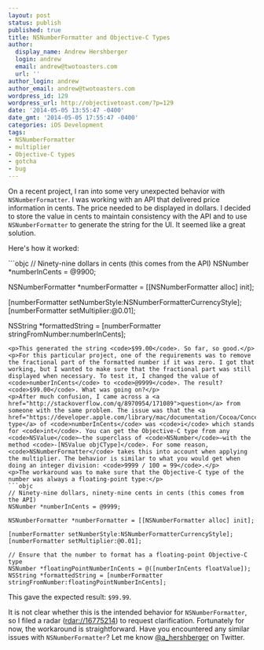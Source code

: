 ```yaml
---
layout: post
status: publish
published: true
title: NSNumberFormatter and Objective-C Types
author:
  display_name: Andrew Hershberger
  login: andrew
  email: andrew@twotoasters.com
  url: ''
author_login: andrew
author_email: andrew@twotoasters.com
wordpress_id: 129
wordpress_url: http://objectivetoast.com/?p=129
date: '2014-05-05 13:55:47 -0400'
date_gmt: '2014-05-05 17:55:47 -0400'
categories: iOS Development
tags:
- NSNumberFormatter
- multiplier
- Objective-C types
- gotcha
- bug
---
```

<p>On a recent project, I ran into some very unexpected behavior with <code>NSNumberFormatter</code>. I was working with an API that delivered price information in cents. The price needed to be displayed in dollars. I decided to store the value in cents to maintain consistency with the API and to use <code>NSNumberFormatter</code> to generate the string for the UI. It seemed like a great solution.</p>
<p><!--more--></p>
<p>Here's how it worked:</p>
```objc
// Ninety-nine dollars in cents (this comes from the API)
NSNumber *numberInCents = @9900;

NSNumberFormatter *numberFormatter = [[NSNumberFormatter alloc] init];

[numberFormatter setNumberStyle:NSNumberFormatterCurrencyStyle];
[numberFormatter setMultiplier:@0.01];

NSString *formattedString = [numberFormatter stringFromNumber:numberInCents];
```
<p>This generated the string <code>$99.00</code>. So far, so good.</p>
<p>For this particular project, one of the requirements was to remove the fractional part of the formatted number if it was zero. I got that working, but I wanted to make sure that the fractional part was still displayed when necessary. To test it, I changed the value of <code>numberInCents</code> to <code>@9999</code>. The result? <code>$99.00</code>. What was going on?</p>
<p>After much confusion, I came across a <a href="http://stackoverflow.com/q/8970954/171089">question</a> from someone with the same problem. The issue was that the <a href="https://developer.apple.com/library/mac/documentation/Cocoa/Conceptual/ObjCRuntimeGuide/Articles/ocrtTypeEncodings.html">Objective‑C type</a> of <code>numberInCents</code> was <code>i</code> which stands for <code>int</code>. You can get the Objective-C type from any <code>NSValue</code>—the superclass of <code>NSNumber</code>—with the method <code>‑[NSValue objCType]</code>. For some reason, <code>NSNumberFormatter</code> takes this into account when applying the multiplier. The behavior is similar to what you would get when doing an integer division: <code>9999 / 100 = 99</code>.</p>
<p>The workaround was to make sure that the Objective‑C type of the number was always a floating-point type:</p>
```objc
// Ninety-nine dollars, ninety-nine cents in cents (this comes from the API)
NSNumber *numberInCents = @9999;

NSNumberFormatter *numberFormatter = [[NSNumberFormatter alloc] init];

[numberFormatter setNumberStyle:NSNumberFormatterCurrencyStyle];
[numberFormatter setMultiplier:@0.01];

// Ensure that the number to format has a floating-point Objective-C type
NSNumber *floatingPointNumberInCents = @([numberInCents floatValue]);
NSString *formattedString = [numberFormatter stringFromNumber:floatingPointNumberInCents];
```
<p>This gave the expected result: <code>$99.99</code>.</p>
<p>It is not clear whether this is the intended behavior for <code>NSNumberFormatter</code>, so I filed a radar (<a href="http://www.openradar.me/radar?id=5897585755684864">rdar://16775214</a>) to request clarification. Fortunately for now, the workaround is straightforward. Have you encountered any similar issues with <code>NSNumberFormatter</code>? Let me know <a href="https://twitter.com/a_hershberger">@a_hershberger</a> on Twitter.</p>
